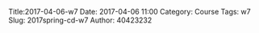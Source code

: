 Title:2017-04-06-w7
Date: 2017-04-06 11:00
Category: Course
Tags: w7
Slug: 2017spring-cd-w7
Author: 40423232
